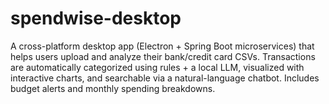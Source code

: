# spendwise-desktop
A cross-platform desktop app (Electron + Spring Boot microservices) that helps users upload and analyze their bank/credit card CSVs. Transactions are automatically categorized using rules + a local LLM, visualized with interactive charts, and searchable via a natural-language chatbot. Includes budget alerts and monthly spending breakdowns.
